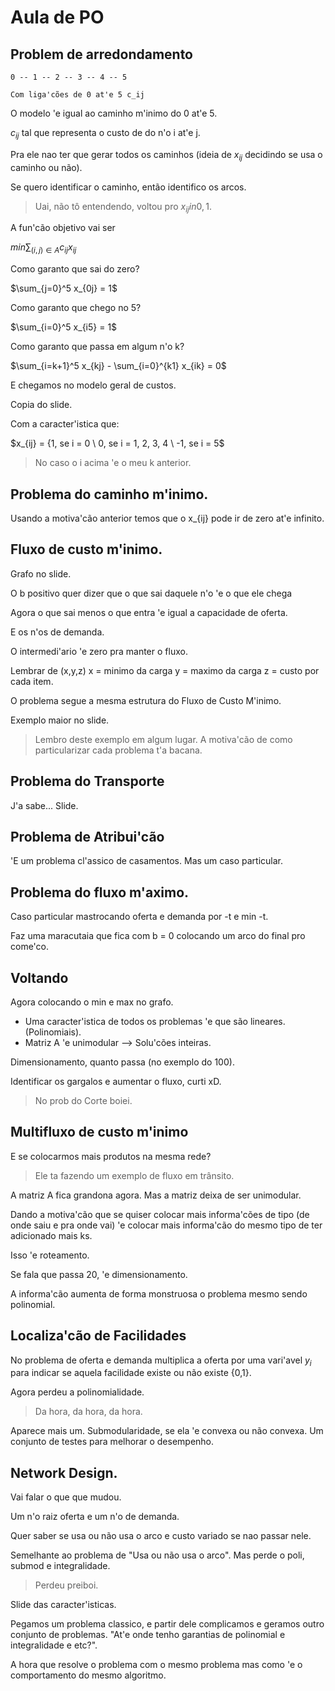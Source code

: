 # Aula de PO

## Problem de arredondamento

```
0 -- 1 -- 2 -- 3 -- 4 -- 5

Com liga'cões de 0 at'e 5 c_ij
```

O modelo 'e igual ao caminho m'inimo do 0 at'e 5.

$c_{ij}$ tal que representa o custo de do n'o i at'e j.

Pra ele nao ter que gerar todos os caminhos (ideia de $x_{ij}$ decidindo se usa o caminho ou não).

Se quero identificar o caminho, então identifico os arcos.

> Uai, não tô entendendo, voltou pro $x_{ij} in {0,1}$.

A fun'cão objetivo vai ser

$min \sum_{(i, j) \in A} c_{ij} x_{ij}$

Como garanto que sai do zero?

$\sum_{j=0}^5 x_{0j} = 1$

Como garanto que chego no 5?

$\sum_{i=0}^5 x_{i5} = 1$

Como garanto que passa em algum n'o k?

$\sum_{i=k+1}^5 x_{kj} - \sum_{i=0}^{k1} x_{ik} = 0$

E chegamos no modelo geral de custos.

Copia do slide.

Com a caracter'istica que:

$x_{ij} = {1, se i = 0 \ 0, se i = 1, 2, 3, 4 \ -1, se i = 5$

> No caso o i acima 'e o meu k anterior.

## Problema do caminho m'inimo.

Usando a motiva'cão anterior temos que o x_{ij} pode ir de zero at'e infinito.

## Fluxo de custo m'inimo.

Grafo no slide.

O b positivo quer dizer que o que sai daquele n'o 'e o que ele chega

Agora o que sai menos o que entra 'e igual a capacidade de oferta.

E os n'os de demanda.

O intermedi'ario 'e zero pra manter o fluxo.

Lembrar de (x,y,z)
x = minimo da carga
y = maximo da carga
z = custo por cada item.

O problema segue a mesma estrutura do Fluxo de Custo M'inimo.

Exemplo maior no slide.

> Lembro deste exemplo em algum lugar.
> A motiva'cão de como particularizar cada problema t'a bacana.

## Problema do Transporte

J'a sabe... Slide.

## Problema de Atribui'cão

'E um problema cl'assico de casamentos. Mas um caso particular.

## Problema do fluxo m'aximo.

Caso particular mastrocando oferta e demanda por -t e min -t.

Faz uma maracutaia que fica com b = 0 colocando um arco do final pro come'co.

## Voltando

Agora colocando o min e max no grafo.

- Uma caracter'istica de todos os problemas 'e que são lineares. (Polinomiais).
- Matriz A 'e unimodular --> Solu'cões inteiras.

Dimensionamento, quanto passa (no exemplo do 100).

Identificar os gargalos e aumentar o fluxo, curti xD.

> No prob do Corte boiei.

## Multifluxo de custo m'inimo

E se colocarmos mais produtos na mesma rede?

> Ele ta fazendo um exemplo de fluxo em trânsito.

A matriz A fica grandona agora. Mas a matriz deixa de ser unimodular.

Dando a motiva'cão que se quiser colocar mais informa'cões de tipo (de onde saiu e pra onde vai) 'e colocar mais informa'cão do mesmo tipo de ter adicionado mais ks.

Isso 'e roteamento.

Se fala que passa 20, 'e dimensionamento.

A informa'cão aumenta de forma monstruosa o problema mesmo sendo polinomial.

## Localiza'cão de Facilidades

No problema de oferta e demanda multiplica a oferta por uma vari'avel $y_i$ para indicar se aquela facilidade existe ou não existe {0,1}.

Agora perdeu a polinomialidade.

> Da hora, da hora, da hora.

Aparece mais um. Submodularidade, se ela 'e convexa ou não convexa.
Um conjunto de testes para melhorar o desempenho.

## Network Design.

Vai falar o que que mudou.

Um n'o raiz oferta e um n'o de demanda.

Quer saber se usa ou não usa o arco e custo variado se nao passar nele.

Semelhante ao problema de "Usa ou não usa o arco". Mas perde o poli, submod e integralidade.

> Perdeu preiboi.

Slide das caracter'isticas.

Pegamos um problema classico, e partir dele complicamos e geramos outro conjunto de problemas. "At'e onde tenho garantias de polinomial e integralidade e etc?".

A hora que resolve o problema com o mesmo problema mas como 'e o comportamento do mesmo algoritmo.

